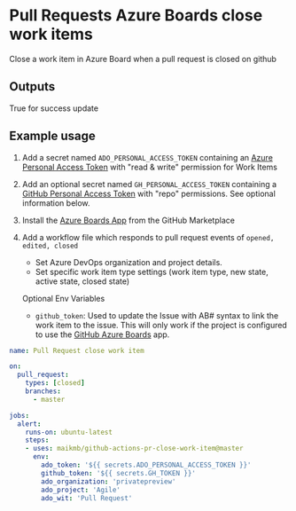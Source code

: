 # Pull Requests Azure Boards close work items

Close a work item in Azure Board when a pull request is closed on github

## Outputs
True for success update

## Example usage

1. Add a secret named `ADO_PERSONAL_ACCESS_TOKEN` containing an [Azure Personal Access Token](https://docs.microsoft.com/en-us/azure/devops/organizations/accounts/use-personal-access-tokens-to-authenticate) with "read & write" permission for Work Items

2. Add an optional secret named `GH_PERSONAL_ACCESS_TOKEN` containing a [GitHub Personal Access Token](https://help.github.com/en/enterprise/2.17/user/github/authenticating-to-github/creating-a-personal-access-token-for-the-command-line) with "repo" permissions. See optional information below.

3. Install the [Azure Boards App](https://github.com/marketplace/azure-boards) from the GitHub Marketplace

4. Add a workflow file which responds to pull request events of `opened, edited, closed`

   - Set Azure DevOps organization and project details.
   - Set specific work item type settings (work item type, new state, active state, closed state)

   Optional Env Variables

   - `github_token`: Used to update the Issue with AB# syntax to link the work item to the issue. This will only work if the project is configured to use the [GitHub Azure Boards](https://github.com/marketplace/azure-boards) app.

```yaml
name: Pull Request close work item

on:
  pull_request:
    types: [closed]
    branches:
      - master

jobs:
  alert:
    runs-on: ubuntu-latest
    steps:
    - uses: maikmb/github-actions-pr-close-work-item@master
      env:
        ado_token: '${{ secrets.ADO_PERSONAL_ACCESS_TOKEN }}'   
        github_token: '${{ secrets.GH_TOKEN }}'    
        ado_organization: 'privatepreview'
        ado_project: 'Agile'
        ado_wit: 'Pull Request'         
```

